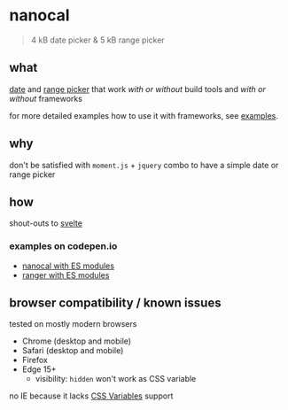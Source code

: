 # nanocal

> 4 kB date picker & 5 kB range picker

## what

[date](nanocal/README.md) and [range picker](ranger/README.md) that work *with or without* build tools and *with or without* frameworks

for more detailed examples how to use it with frameworks, see [examples](./examples).

## why

don't be satisfied with `moment.js` + `jquery` combo to have a simple date or range picker

## how

shout-outs to [svelte](https://svelte.dev)

### examples on codepen.io

- [nanocal with ES modules](https://codepen.io/zigomir/pen/YEZjgO?editors=1000)
- [ranger with ES modules](https://codepen.io/zigomir/pen/vWxaPV?editors=1000)

## browser compatibility / known issues

tested on mostly modern browsers

- Chrome (desktop and mobile)
- Safari (desktop and mobile)
- Firefox
- Edge 15+
  - visibility: `hidden` won't work as CSS variable

no IE because it lacks [CSS Variables](https://caniuse.com/#search=css%20variables) support
